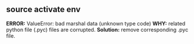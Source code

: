 ## source activate env
**ERROR:** ValueError: bad marshal data (unknown type code)
**WHY:** related python file (.pyc) files are corrupted.
**Solution:** remove corresponding .pyc file.
